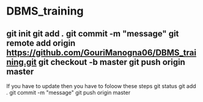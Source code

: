 # DBMS_training
git init
git add *.*
git commit -m "message"
git remote add origin https://github.com/GouriManogna06/DBMS_training.git
git checkout -b master
git push origin master
-------------------------------------------------------------------------
If you have to update then you have to foloow these steps
git status
git add *.*
git commit -m "message"
git push origin master

